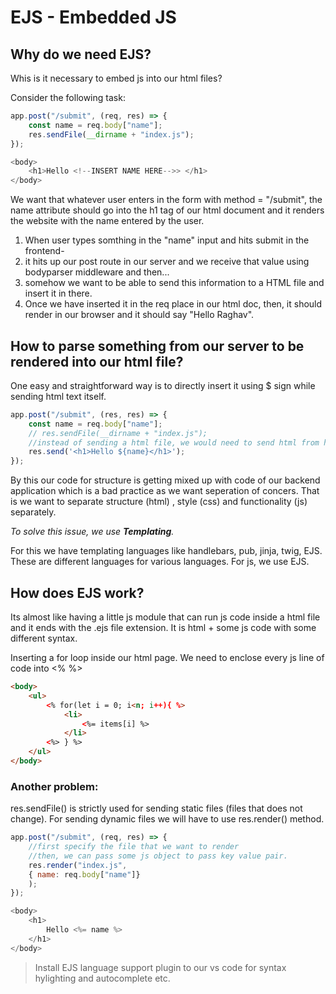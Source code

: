 # EJS - Embedded JS

## Why do we need EJS? 
Whis is it necessary to embed js into our html files? 

Consider the following task: 

```js
app.post("/submit", (req, res) => {
    const name = req.body["name"];
    res.sendFile(__dirname + "index.js"); 
});

<body>
    <h1>Hello <!--INSERT NAME HERE-->> </h1>
</body>

```

We want that whatever user enters in the form with method = "/submit", the name attribute should go into the h1 tag of our html document and it renders the website with the name entered by the user. 
1. When user types somthing in the "name" input and hits submit in the frontend-
2. it hits up our post route in our server and we receive that value using bodyparser middleware and then...
3. somehow we want to be able to send this information to a HTML file and insert it in there.
4. Once we have inserted it in the req place in our html doc, then, it should render in our browser and it should say "Hello Raghav".

## How to parse something from our server to be rendered into our html file? 

One easy and straightforward way is to directly insert it using $ sign while sending html text itself. 

```js
app.post("/submit", (res, res) => {
    const name = req.body["name"];
    // res.sendFile(__dirname + "index.js"); 
    //instead of sending a html file, we would need to send html from here itself. 
    res.send('<h1>Hello ${name}</h1>');
});
```
By this our code for structure is getting mixed up with code of our backend application which is a bad practice as we want seperation of concers. That is we want to separate structure (html) , style (css) and functionality (js) separately. 

*To solve this issue, we use **Templating**.*

For this we have templating languages like handlebars, pub, jinja, twig, EJS. These are different languages for various languages. For js, we use EJS. 

## How does EJS work? 

Its almost like having a little js module that can run js code inside a html file and it ends with the .ejs file extension. It is html + some js code with some different syntax. 

Inserting a for loop inside our html page. 
We need to enclose every js line of code into <% <js code here> %>
```html
<body>
    <ul>
        <% for(let i = 0; i<n; i++){ %>
            <li>
                <%= items[i] %>
            </li>
        <%> } %>
    </ul>
</body>

```

### Another problem: 
res.sendFile() is strictly used for sending static files (files that does not change). For sending dynamic files we will have to use res.render() method. 

```js
app.post("/submit", (req, res) => {
    //first specify the file that we want to render
    //then, we can pass some js object to pass key value pair. 
    res.render("index.js", 
    { name: req.body["name"]}
    ); 
});

<body>
    <h1>
        Hello <%= name %> 
    </h1>
</body>

```

> Install EJS language support plugin to our vs code for syntax hylighting and autocomplete etc.